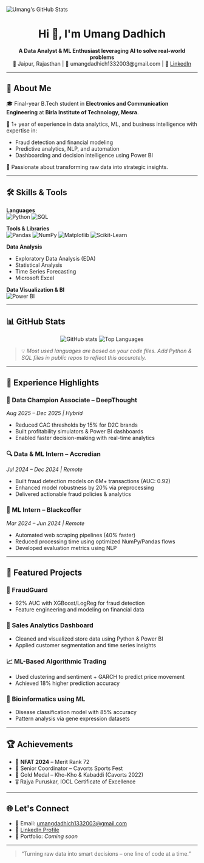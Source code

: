 ![Umang's GitHub Stats](https://github-readme-stats.vercel.app/api?username=umang-dadhich&show_icons=true&theme=radical)


<h1 align="center">Hi 👋, I'm Umang Dadhich</h1>

<p align="center">
  <b>A Data Analyst & ML Enthusiast leveraging AI to solve real-world problems</b><br>
  📍 Jaipur, Rajasthan | 📧 umangdadhich1332003@gmail.com | 🔗 <a href="https://www.linkedin.com/in/umangdadhich">LinkedIn</a>
</p>

---

## 🧠 About Me

🎓 Final-year B.Tech student in **Electronics and Communication Engineering** at **Birla Institute of Technology, Mesra**.

💼 1+ year of experience in data analytics, ML, and business intelligence with expertise in:
- Fraud detection and financial modeling
- Predictive analytics, NLP, and automation
- Dashboarding and decision intelligence using Power BI

🚀 Passionate about transforming raw data into strategic insights.

---

## 🛠️ Skills & Tools

**Languages**  
![Python](https://img.shields.io/badge/Python-3776AB?style=for-the-badge&logo=python&logoColor=white)
![SQL](https://img.shields.io/badge/SQL-336791?style=for-the-badge&logo=postgresql&logoColor=white)

**Tools & Libraries**  
![Pandas](https://img.shields.io/badge/Pandas-150458?style=for-the-badge&logo=pandas&logoColor=white)
![NumPy](https://img.shields.io/badge/Numpy-013243?style=for-the-badge&logo=numpy&logoColor=white)
![Matplotlib](https://img.shields.io/badge/Matplotlib-11557C?style=for-the-badge&logo=python&logoColor=white)
![Scikit-Learn](https://img.shields.io/badge/Scikit--Learn-F7931E?style=for-the-badge&logo=scikit-learn&logoColor=white)

**Data Analysis**  
- Exploratory Data Analysis (EDA)  
- Statistical Analysis  
- Time Series Forecasting  
- Microsoft Excel

**Data Visualization & BI**  
![Power BI](https://img.shields.io/badge/PowerBI-F2C811?style=for-the-badge&logo=powerbi&logoColor=black)

---

## 📊 GitHub Stats

<p align="center">
  <img src="https://github-readme-stats.vercel.app/api?username=umang-dadhich&show_icons=true&theme=radical" alt="GitHub stats" />
  <img src="https://github-readme-stats.vercel.app/api/top-langs/?username=umang-dadhich&layout=compact&theme=radical&hide=html,css&langs_count=6" alt="Top Languages" />
</p>

> 💡 *Most used languages are based on your code files. Add Python & SQL files in public repos to reflect this accurately.*

---

## 💼 Experience Highlights

### 🧩 Data Champion Associate – DeepThought  
*Aug 2025 – Dec 2025 | Hybrid*  
- Reduced CAC thresholds by 15% for D2C brands  
- Built profitability simulators & Power BI dashboards  
- Enabled faster decision-making with real-time analytics

### 🔍 Data & ML Intern – Accredian  
*Jul 2024 – Dec 2024 | Remote*  
- Built fraud detection models on 6M+ transactions (AUC: 0.92)  
- Enhanced model robustness by 20% via preprocessing  
- Delivered actionable fraud policies & analytics

### 🧪 ML Intern – Blackcoffer  
*Mar 2024 – Jun 2024 | Remote*  
- Automated web scraping pipelines (40% faster)  
- Reduced processing time using optimized NumPy/Pandas flows  
- Developed evaluation metrics using NLP

---

## 🚀 Featured Projects

### 🔐 FraudGuard  
- 92% AUC with XGBoost/LogReg for fraud detection  
- Feature engineering and modeling on financial data

### 🛒 Sales Analytics Dashboard  
- Cleaned and visualized store data using Python & Power BI  
- Applied customer segmentation and time series insights

### 📈 ML-Based Algorithmic Trading  
- Used clustering and sentiment + GARCH to predict price movement  
- Achieved 18% higher prediction accuracy

### 🧬 Bioinformatics using ML  
- Disease classification model with 85% accuracy  
- Pattern analysis via gene expression datasets

---

## 🏆 Achievements

- 🥇 **NFAT 2024** – Merit Rank 72  
- 🎯 Senior Coordinator – Cavorts Sports Fest  
- 🏅 Gold Medal – Kho-Kho & Kabaddi (Cavorts 2022)  
- 🎖️ Rajya Puruskar, IOCL Certificate of Excellence  

---

## 🌐 Let's Connect

- 📧 Email: umangdadhich1332003@gmail.com  
- 💼 [LinkedIn Profile](https://www.linkedin.com/in/umangdadhich)  
- 🚧 Portfolio: *Coming soon*  

---

> “Turning raw data into smart decisions – one line of code at a time.”
